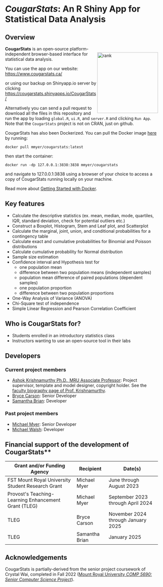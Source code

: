 <!---
![CougarStats logo](https://github.com/cwai097/COMP5690/blob/master/www/CougarStats.png)
-->

# _CougarStats_: An R Shiny App for Statistical Data Analysis

## Overview

<img align="right" src="https://github.com/cwai097/COMP5690/blob/master/www/CougarStats.png" alt="rank" width="200" style="margin-top: 20px" />

**CougarStats** is an open-source platform-independent browser-based interface for statistical data analysis. 

You can use the app on our website: <https://www.cougarstats.ca/>

or using our backup on Shinyapp.io server by clicking <https://cougarstats.shinyapps.io/CougarStats/>

Alternatively you can send a pull request to download all the files in this repository and run the app by loading `global.R`, `ui.R`, and `server.R` and clicking `Run App`. Note that the ``CougarStats`` project is not on CRAN, just on github.

CougarStats has also been Dockerized. You can pull the Docker image <a href="https://hub.docker.com/repository/docker/mmyer/cougarstats/general">here</a> by running:

    docker pull mmyer/cougarstats:latest

then start the container:

    docker run -dp 127.0.0.1:3838:3838 mmyer/cougarstats

and navigate to 127.0.0.1:3838 using a browser of your choice to access a copy of CougarStats running locally on your machine.

Read more about [Getting Started with Docker](https://www.docker.com/get-started/).

## Key features

- Calculate the descriptive statistics (ex. mean, median, mode, quartiles, IQR, standard deviation, check for potential outliers etc.)
- Construct a Boxplot, Histogram, Stem and Leaf plot, and Scatterplot
- Calculate the marginal, joint, union, and conditional probabilities for a contingency table 
- Calculate exact and cumulative probabilities for Binomial and Poisson distributions
- Calculate cumulative probability for Normal distribution
- Sample size estimation
- Confidence interval and Hypothesis test for
    - one population mean
    - difference between two population means (independent samples)
    - population mean difference of paired populations (dependent samples)
    - one population proportion
    - difference between two population proportions
- One-Way Analysis of Variance (ANOVA)
- Chi-Square test of independence
- Simple Linear Regression and Pearson Correlation Coefficient

## Who is CougarStats for?

- Students enrolled in an introductory statistics class
- Instructors wanting to use an open-source tool in their labs

## Developers
### Current project members
- [Ashok Krishnamurthy Ph.D., MRU Associate Professor](https://github.com/ashokkrish): Project supervisor, template and model designer, copyright holder. See the [faculty biography page of Prof. Krishnamurthy](https://www.mtroyal.ca/ProgramsCourses/FacultiesSchoolsCentres/ScienceTechnology/Departments/MathematicsComputing/Faculty/akrishnamurthy.htm).
- [Bryce Carson](https://github.com/bryce-carson): Senior Developer
- [Samantha Brian](https://github.com/samantha-v-brian): Developer

### Past project members
- [Michael Myer](https://github.com/m-myer): Senior Developer
- [Michael Walsh](https://github.com/mwals360): Developer

## Financial support of the development of CougarStats**
| Grant and/or Funding Agency | Recipient | Date(s) |
|--------|--------|--------|
| FST Mount Royal University Student Research Grant | Michael Myer | June through August 2023 |
| Provost's Teaching-Learning Enhancement Grant (TLEG) | Michael Myer | September 2023 through April 2024 |
| TLEG | Bryce Carson | November 2024 through January 2025 |
| TLEG | Samantha Brian | January 2025 |

## Acknowledgements
CougarStats is partially-derived from the senior project coursework of Crystal Wai, completed in Fall 2022 ([Mount Royal University _COMP 5690: Senior Computer Science Project_](https://catalog.mtroyal.ca/preview_course.php?catoid=26&coid=40800&print)).
